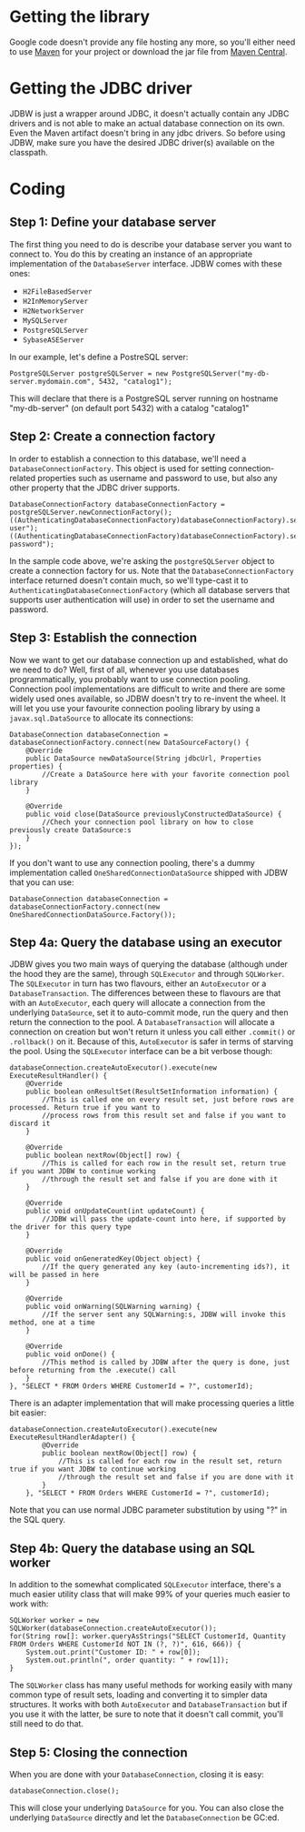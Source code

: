 # Getting the library #
Google code doesn't provide any file hosting any more, so you'll either need to use [Maven](Maven.md) for your project or download the jar file from [Maven Central](http://search.maven.org/#search|ga|1|a%3A%22jdbw%22).

# Getting the JDBC driver #
JDBW is just a wrapper around JDBC, it doesn't actually contain any JDBC drivers and is not able to make an actual database connection on its own. Even the Maven artifact doesn't bring in any jdbc drivers. So before using JDBW, make sure you have the desired JDBC driver(s) available on the classpath.

# Coding #
## Step 1: Define your database server ##
The first thing you need to do is describe your database server you want to connect to. You do this by creating an instance of an appropriate implementation of the `DatabaseServer` interface. JDBW comes with these ones:
  * `H2FileBasedServer`
  * `H2InMemoryServer`
  * `H2NetworkServer`
  * `MySQLServer`
  * `PostgreSQLServer`
  * `SybaseASEServer`

In our example, let's define a PostreSQL server:
```
PostgreSQLServer postgreSQLServer = new PostgreSQLServer("my-db-server.mydomain.com", 5432, "catalog1");
```
This will declare that there is a PostgreSQL server running on hostname "my-db-server" (on default port 5432) with a catalog "catalog1"

## Step 2: Create a connection factory ##
In order to establish a connection to this database, we'll need a `DatabaseConnectionFactory`. This object is used for setting connection-related properties such as username and password to use, but also any other property that the JDBC driver supports.
```
DatabaseConnectionFactory databaseConnectionFactory = postgreSQLServer.newConnectionFactory();
((AuthenticatingDatabaseConnectionFactory)databaseConnectionFactory).setUsername("my-user");
((AuthenticatingDatabaseConnectionFactory)databaseConnectionFactory).setPassword("my-password");
```
In the sample code above, we're asking the `postgreSQLServer` object to create a connection factory for us. Note that the `DatabaseConnectionFactory` interface returned doesn't contain much, so we'll type-cast it to `AuthenticatingDatabaseConnectionFactory` (which all database servers that supports user authentication will use) in order to set the username and password.

## Step 3: Establish the connection ##
Now we want to get our database connection up and established, what do we need to do? Well, first of all, whenever you use databases programmatically, you probably want to use connection pooling. Connection pool implementations are difficult to write and there are some widely used ones available, so JDBW doesn't try to re-invent the wheel. It will let you use your favourite connection pooling library by using a `javax.sql.DataSource` to allocate its connections:
```
DatabaseConnection databaseConnection = databaseConnectionFactory.connect(new DataSourceFactory() {
    @Override
    public DataSource newDataSource(String jdbcUrl, Properties properties) {
        //Create a DataSource here with your favorite connection pool library
    }

    @Override
    public void close(DataSource previouslyConstructedDataSource) {
        //Chech your connection pool library on how to close previously create DataSource:s
    }
});
```
If you don't want to use any connection pooling, there's a dummy implementation called `OneSharedConnectionDataSource` shipped with JDBW that you can use:
```
DatabaseConnection databaseConnection = databaseConnectionFactory.connect(new OneSharedConnectionDataSource.Factory());
```

## Step 4a: Query the database using an executor ##
JDBW gives you two main ways of querying the database (although under the hood they are the same), through `SQLExecutor` and through `SQLWorker`. The `SQLExecutor` in turn has two flavours, either an `AutoExecutor` or a `DatabaseTransaction`. The differences between these to flavours are that with an `AutoExecutor`, each query will allocate a connection from the underlying `DataSource`, set it to auto-commit mode, run the query and then return the connection to the pool. A `DatabaseTransaction` will allocate a connection on creation but won't return it unless you call either `.commit()` or `.rollback()` on it. Because of this, `AutoExecutor` is safer in terms of starving the pool. Using the `SQLExecutor` interface can be a bit verbose though:
```
databaseConnection.createAutoExecutor().execute(new ExecuteResultHandler() {
    @Override
    public boolean onResultSet(ResultSetInformation information) {
        //This is called one on every result set, just before rows are processed. Return true if you want to 
        //process rows from this result set and false if you want to discard it
    }

    @Override
    public boolean nextRow(Object[] row) {
        //This is called for each row in the result set, return true if you want JDBW to continue working 
        //through the result set and false if you are done with it
    }

    @Override
    public void onUpdateCount(int updateCount) {
        //JDBW will pass the update-count into here, if supported by the driver for this query type
    }

    @Override
    public void onGeneratedKey(Object object) {
        //If the query generated any key (auto-incrementing ids?), it will be passed in here
    }

    @Override
    public void onWarning(SQLWarning warning) {
        //If the server sent any SQLWarning:s, JDBW will invoke this method, one at a time
    }

    @Override
    public void onDone() {
        //This method is called by JDBW after the query is done, just before returning from the .execute() call
    }
}, "SELECT * FROM Orders WHERE CustomerId = ?", customerId);
```
There is an adapter implementation that will make processing queries a little bit easier:
```
databaseConnection.createAutoExecutor().execute(new ExecuteResultHandlerAdapter() {
        @Override
        public boolean nextRow(Object[] row) {
            //This is called for each row in the result set, return true if you want JDBW to continue working
            //through the result set and false if you are done with it
        }
    }, "SELECT * FROM Orders WHERE CustomerId = ?", customerId);
```
Note that you can use normal JDBC parameter substitution by using "?" in the SQL query.

## Step 4b: Query the database using an SQL worker ##
In addition to the somewhat complicated `SQLExecutor` interface, there's a much easier utility class that will make 99% of your queries much easier to work with:
```
SQLWorker worker = new SQLWorker(databaseConnection.createAutoExecutor());
for(String row[]: worker.queryAsStrings("SELECT CustomerId, Quantity FROM Orders WHERE CustomerId NOT IN (?, ?)", 616, 666)) {
    System.out.print("Customer ID: " + row[0]);
    System.out.println(", order quantity: " + row[1]);
}
```

The `SQLWorker` class has many useful methods for working easily with many common type of result sets, loading and converting it to simpler data structures. It works with both `AutoExecutor` and `DatabaseTransaction` but if you use it with the latter, be sure to note that it doesn't call commit, you'll still need to do that.

## Step 5: Closing the connection ##
When you are done with your `DatabaseConnection`, closing it is easy:
```
databaseConnection.close();
```
This will close your underlying `DataSource` for you. You can also close the underlying `DataSource` directly and let the `DatabaseConnection` be GC:ed.
